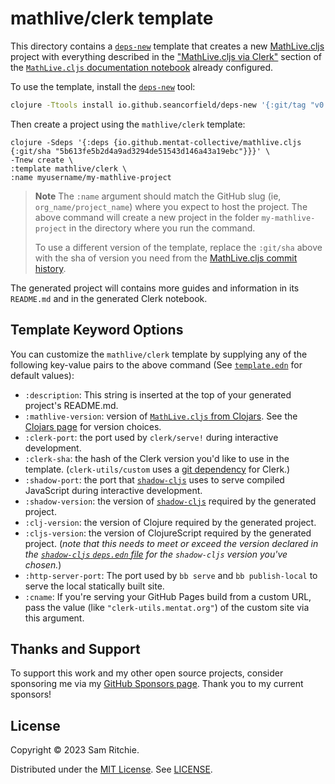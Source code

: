 # mathlive/clerk template

This directory contains a [`deps-new`][deps-new-url] template that creates a new
[MathLive.cljs][mathlive-cljs-url] project with everything described in the
["MathLive.cljs via
Clerk"](https://mathlive.mentat.org/#mathlive.cljs-via-clerk) section of the
[`MathLive.cljs` documentation notebook][mathlive-cljs-url] already configured.

To use the template, install the [`deps-new`][deps-new-url] tool:

```sh
clojure -Ttools install io.github.seancorfield/deps-new '{:git/tag "v0.4.13"}' :as new
```

Then create a project using the `mathlive/clerk` template:

```
clojure -Sdeps '{:deps {io.github.mentat-collective/mathlive.cljs {:git/sha "5b613fe5b2d4a9ad3294de51543d146a43a19ebc"}}}' \
-Tnew create \
:template mathlive/clerk \
:name myusername/my-mathlive-project
```

> **Note**
> The `:name` argument should match the GitHub slug (ie,
> `org_name/project_name`) where you expect to host the project. The above
> command will create a new project in the folder `my-mathlive-project` in the
> directory where you run the command.
>
> To use a different version of the template, replace the `:git/sha` above with
> the sha of version you need from the [MathLive.cljs commit
> history](https://github.com/mentat-collective/MathLive.cljs/commits/main).

The generated project will contains more guides and information in its
`README.md` and in the generated Clerk notebook.

## Template Keyword Options

You can customize the `mathlive/clerk` template by supplying any of the
following key-value pairs to the above command (See
[`template.edn`][template-edn-url] for default values):

- `:description`: This string is inserted at the top of your generated project's
  README.md.
- `:mathlive-version`: version of [`MathLive.cljs` from Clojars][clojars-url]. See the
  [Clojars page][clojars-url] for version choices.
- `:clerk-port`: the port used by `clerk/serve!` during interactive development.
- `:clerk-sha`: the hash of the Clerk version you'd like to use in the template.
  (`clerk-utils/custom` uses a [git
  dependency](https://clojure.org/news/2018/01/05/git-deps) for Clerk.)
- `:shadow-port`: the port that [`shadow-cljs`][shadow-url] uses to serve
  compiled JavaScript during interactive development.
- `:shadow-version`: the version of [`shadow-cljs`][shadow-url] required by the
  generated project.
- `:clj-version`: the version of Clojure required by the generated project.
- `:cljs-version`: the version of ClojureScript required by the generated
  project. (_note that this needs to meet or exceed the version declared in the
  [`shadow-cljs` `deps.edn`
  file](https://github.com/thheller/shadow-cljs/blob/master/deps.edn) for the
  `shadow-cljs` version you've chosen._)
- `:http-server-port`: The port used by `bb serve` and `bb publish-local` to
  serve the local statically built site.
- `:cname`: If you're serving your GitHub Pages build from a custom URL, pass
  the value (like `"clerk-utils.mentat.org"`) of the custom site via this
  argument.

## Thanks and Support

To support this work and my other open source projects, consider sponsoring me
via my [GitHub Sponsors page](https://github.com/sponsors/sritchie). Thank you
to my current sponsors!

## License

Copyright © 2023 Sam Ritchie.

Distributed under the [MIT License](LICENSE). See [LICENSE](LICENSE).

[clojars-url]: https://clojars.org/org.mentat/mathlive.cljs
[clerk-url]: https://clerk.vision
[mathlive-cljs-url]: https://mathlive.mentat.org
[deps-new-url]: https://github.com/seancorfield/deps-new
[shadow-url]: https://shadow-cljs.github.io/docs/UsersGuide.html
[template-edn-url]: https://github.com/mentat-collective/MathLive.cljs/blob/main/resources/mathlive/clerk/template.edn
